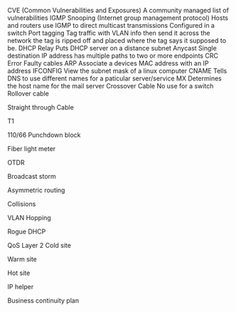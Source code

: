CVE (Common Vulnerabilities and Exposures)
	A community managed list of vulnerabilities
IGMP Snooping (Internet group management protocol)
	Hosts and routers use IGMP to direct multicast transmissions
	Configured in a switch
Port tagging
	Tag traffic with VLAN info then send it across the network the tag is ripped off and placed where the tag says it supposed to be.
DHCP Relay
	Puts DHCP server on a distance subnet
Anycast
	Single destination IP address has multiple paths to two or more endpoints
CRC Error
	Faulty cables
ARP
	Associate a devices MAC address with an IP address
IFCONFIG
	View the subnet mask of a linux computer
CNAME
	Tells DNS to use different names for a paticular server/service
MX
	Determines the host name for the mail server
Crossover Cable
	No use for a switch
Rollover cable

Straight through Cable


T1

110/66 Punchdown block

Fiber light meter

OTDR

Broadcast storm

Asymmetric routing

Collisions

VLAN Hopping

Rogue DHCP

QoS
	Layer 2
Cold site

Warm site

Hot site

IP helper

Business continuity plan





